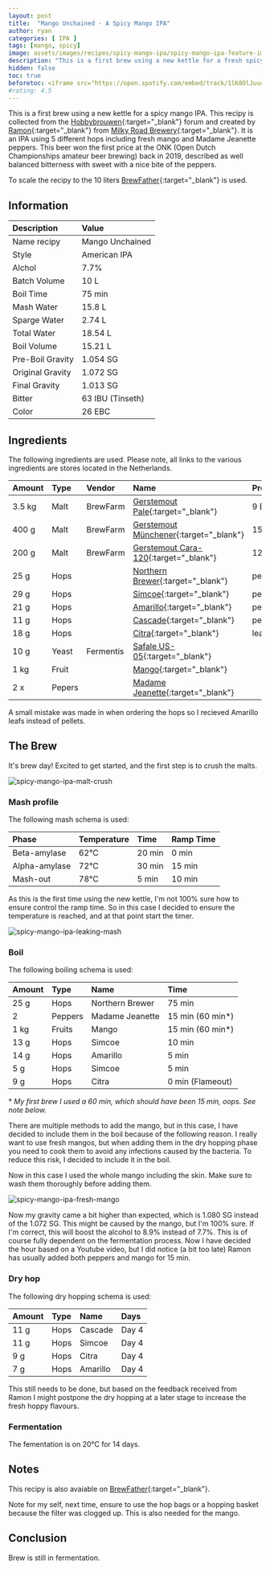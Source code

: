 ```yaml
---
layout: post
title:  "Mango Unchained - A Spicy Mango IPA"
author: ryan
categories: [ IPA ]
tags: [mango, spicy]
image: assets/images/recipes/spicy-mango-ipa/spicy-mango-ipa-feature-image.jpg
description: "This is a first brew using a new kettle for a fresh spicy mango IPA. A clean IPA spiced up using peppers during the brew."
hidden: false
toc: true
beforetoc: <iframe src="https://open.spotify.com/embed/track/1lK8OlJuuoVsGHsWaKFAfk" width="100%" height="80" frameBorder="0" allowtransparency="true" allow="encrypted-media"></iframe>
#rating: 4.5
---
```

This is a first brew using a new kettle for a spicy mango IPA. This recipy is collected from the [Hobbybrouwen](http://hobbybrouwen.nl/){:target="_blank"} forum and created by [Ramon](https://www.hobbybrouwen.nl/forum/index.php/topic,39916.0.html){:target="_blank"} from 
[Milky Road Brewery](https://www.milkyroadbrewery.nl/){:target="_blank"}. It is an IPA using 5 different hops including fresh mango and Madame Jeanette peppers. This beer won the first price at the ONK (Open Dutch Championships amateur beer brewing) back in 2019, described as well balanced bitterness with sweet with a nice bite of the peppers.

To scale the recipy to the 10 liters [BrewFather](https://share.brewfather.app/uBb7GSyMzVQaiY){:target="_blank"} is used.

## Information

| Description | Value |
| :---------- | :---- | 
| Name recipy | Mango Unchained |
| Style | American IPA |
| Alchol | 7.7% |
| Batch Volume | 10 L |
| Boil Time | 75 min |
| Mash Water |  15.8 L |
| Sparge Water | 2.74 L |
| Total Water | 18.54 L |
| Boil Volume | 15.21 L |
| Pre-Boil Gravity | 1.054 SG |
| Original Gravity | 1.072 SG |
| Final Gravity | 1.013 SG| 
| Bitter | 63 IBU (Tinseth) |
| Color | 26 EBC |

## Ingredients
The following ingredients are used. Please note, all links to the various ingredients are stores located in the Netherlands.

| Amount | Type | Vendor | Name | Property | 
| :----- | :--- |  :------- | :------- | :------- | 
| 3.5 kg | Malt | BrewFarm | [Gerstemout Pale](https://www.brouwstore.nl/gerstemout-brewferm-pale-ale-7-10-ebc-5-kg){:target="_blank"} | 9 EBC |
| 400 g | Malt | BrewFarm | [Gerstemout Münchener](https://www.brouwstore.nl/gerstemout-brewferm-munchener-13-17-ebc-1-kg){:target="_blank"} | 15 EBC | 
| 200 g | Malt | BrewFarm | [Gerstemout Cara-120](https://www.brouwstore.nl/gerstemout-brewferm-cara-120-110-130-ebc-1-kg){:target="_blank"} | 120 EBC | 
| 25 g  | Hops | | [Northern Brewer](https://www.brouwstore.nl/hopkorrels-northern-brewer-2019-100g){:target="_blank"} | pellets |
| 29 g  | Hops | | [Simcoe](https://www.hopt.nl/hop-om-bier-te-brouwen/5200-houblon-simcoe-en-pellets.html){:target="_blank"}  | pellets |
| 21 g  | Hops | | [Amarillo](https://www.brouwstore.nl/hopkorrels-amarillo-2020-100-g){:target="_blank"} | pellets |
| 11 g  | Hops | | [Cascade](https://www.brouwstore.nl/hopkorrels-cascade-2019-100g){:target="_blank"} | pellets |
| 18 g  | Hops | | [Citra](https://www.brouwstore.nl/hopbloemen-citra-2019-100-g){:target="_blank"}  | leafs |
| 10 g | Yeast | Fermentis | [Safale US-05](https://www.brouwstore.nl/fermentis-biergist-gedroogd-safale-us-05-56-11-5-g){:target="_blank"} | |
| 1 kg  | Fruit | | [Mango](https://www.coop.nl/product/8717662020810/EAT-ME-Mango-duo){:target="_blank"} |  |
| 2 x  | Pepers | | [Madame Jeanette](https://groentebroer.nl/groenten/pepers/madame-jeanette-geel){:target="_blank"} |  |

A small mistake was made in when ordering the hops so I recieved Amarillo leafs instead of pellets.

## The Brew
It's brew day! Excited to get started, and the first step is to crush the malts.

![spicy-mango-ipa-malt-crush]({{site.baseurl}}/assets/images/recipes/spicy-mango-ipa/spicy-mango-ipa-crushed-malt.jpg)

### Mash profile
The following mash schema is used:

| Phase | Temperature | Time | Ramp Time |
| :---- | :-----------| :--- | :-------- | 
| Beta-amylase | 62°C | 20 min | 0 min |
| Alpha-amylase  | 72°C | 30 min | 15 min |
| Mash-out | 78°C | 5 min  | 10 min |

As this is the first time using the new kettle, I'm not 100% sure how to ensure control the ramp time. So in this case I decided to ensure the temperature is reached, and at that point start the timer.

![spicy-mango-ipa-leaking-mash]({{site.baseurl}}/assets/images/recipes/spicy-mango-ipa/spicy-mango-ipa-leaking-mash.jpg)

### Boil
The following boiling schema is used:

| Amount | Type | Name | Time |
| :----- | :--- | :--- | :--- |
| 25 g | Hops | Northern Brewer  | 75 min |
| 2 | Peppers | Madame Jeanette | 15 min (60 min\*)|
| 1 kg | Fruits | Mango | 15 min (60 min*)|
| 13 g | Hops | Simcoe | 10 min |
| 14 g | Hops | Amarillo | 5 min |
| 5 g | Hops | Simcoe | 5 min |
| 9 g | Hops | Citra | 0 min (Flameout) |

\* <em>My first brew I used a 60 min, which should have been 15 min, oops. See note below.</em>

There are multiple methods to add the mango, but in this case, I have decided to include them in the boil because of the following reason. I really want to use fresh mangos, but when adding them in the dry hopping phase you need to cook them to avoid any infections caused by the bacteria. To reduce this risk, I decided to include it in the boil. 

Now in this case I used the whole mango including the skin. Make sure to wash them thoroughly before adding them.

![spicy-mango-ipa-fresh-mango]({{site.baseurl}}/assets/images/recipes/spicy-mango-ipa/spicy-mango-ipa-fresh-mango.jpg)

Now my gravity came a bit higher than expected, which is 1.080 SG instead of the 1.072 SG. This might be caused by the mango, but I'm 100% sure. If I'm correct, this will boost the alcohol to 8.9% instead of 7.7%. This is of course fully dependent on the fermentation process. Now I have decided the hour based on a Youtube video, but I did notice (a bit too late) Ramon has usually added both peppers and mango for 15 min.

### Dry hop
The following dry hopping schema is used:

| Amount | Type | Name | Days |
| :----- | :--- | :--- | :--- |
| 11 g | Hops | Cascade | Day 4 |
| 11 g | Hops | Simcoe | Day 4 |
| 9 g | Hops | Citra | Day 4 |
| 7 g | Hops | Amarillo | Day 4 |

This still needs to be done, but based on the feedback received from Ramon I might postpone the dry hopping at a later stage to increase the fresh hoppy flavours.

### Fermentation
The fementation is on 20°C for 14 days.

## Notes
This recipy is also avaiable on [BrewFather](https://share.brewfather.app/uBb7GSyMzVQaiY){:target="_blank"}.

Note for my self, next time, ensure to use the hop bags or a hopping basket because the filter was clogged up. This is also needed for the mango.

## Conclusion
Brew is still in fermentation.
